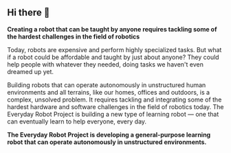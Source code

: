 ## Hi there 👋

**Creating a robot that can be taught by anyone requires tackling some of the hardest challenges in the field of robotics**

Today, robots are expensive and perform highly specialized tasks. But what if a robot could be affordable and taught by just about anyone? They could help people with whatever they needed, doing tasks we haven't even dreamed up yet.

Building robots that can operate autonomously in unstructured human environments and all terrains, like our homes, offices and outdoors, is a complex, unsolved problem. It requires tackling and integrating some of the hardest hardware and software challenges in the field of robotics today. The Everyday Robot Project is building a new type of learning robot — one that can eventually learn to help everyone, every day.

**The Everyday Robot Project is developing a general-purpose learning robot that can operate autonomously in unstructured environments.**


<!--

**Here are some ideas to get you started:**

🙋‍♀️ A short introduction - what is your organization all about?
🌈 Contribution guidelines - how can the community get involved?
👩‍💻 Useful resources - where can the community find your docs? Is there anything else the community should know?
🍿 Fun facts - what does your team eat for breakfast?
🧙 Remember, you can do mighty things with the power of [Markdown](https://guides.github.com/features/mastering-markdown/)
-->
